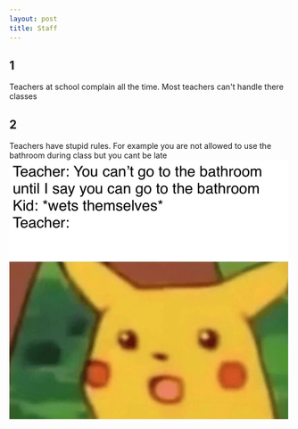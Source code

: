 ```yaml
---
layout: post
title: Staff
---
```


## 1 
Teachers at school complain all the time. Most teachers can't handle there classes 
## 2
Teachers have stupid rules. For example you are not allowed to use the bathroom during class but you cant be late 
![ School ](/images/mrA.jpg)
